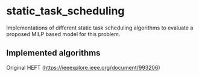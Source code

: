# static_task_scheduling

Implementations of different static task scheduling algorithms to evaluate a proposed MILP based model for this problem.

## Implemented algorithms

Original HEFT (https://ieeexplore.ieee.org/document/993206)
